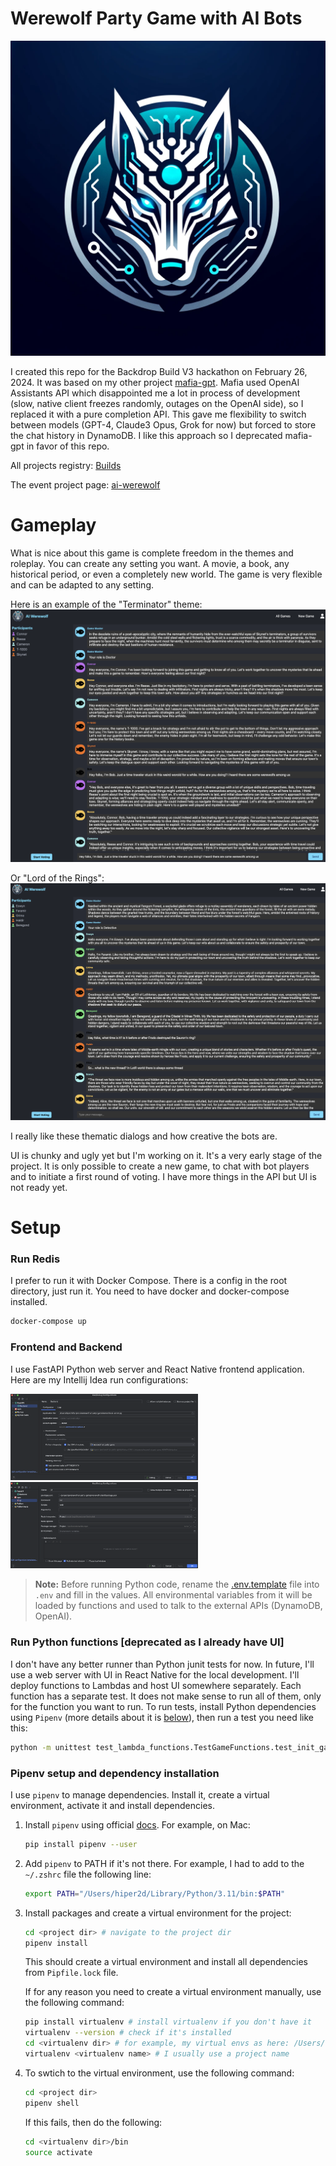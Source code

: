 # Werewolf Party Game with AI Bots

<img src="images/werewolf-ai-logo-1.webp" width="600">

I created this repo for the Backdrop Build V3 hackathon on February 26, 2024. It was based on my other project [mafia-gpt](https://github.com/hiper2d/mafia-gpt). Mafia used OpenAI Assistants API which disappointed me a lot in process of development (slow, native client freezes randomly, outages on the OpenAI side), so I replaced it with a pure completion API. This gave me flexibility to switch between models (GPT-4, Claude3 Opus, Grok for now) but forced to store the chat history in DynamoDB. I like this approach so I deprecated mafia-gpt in favor of this repo.

All projects registry: [Builds](https://backdropbuild.com/builds)

The event project page: [ai-werewolf](https://backdropbuild.com/v3/ai-werewolf)

# Gameplay

What is nice about this game is complete freedom in the themes and roleplay. You can create any setting you want. A movie, a book, any historical period, or even a completely new world. The game is very flexible and can be adapted to any setting. 

Here is an example of the "Terminator" theme:
<img src="images/screen2.png">

Or "Lord of the Rings":
<img src="images/screen3.png">

I really like these thematic dialogs and how creative the bots are. 

UI is chunky and ugly yet but I'm working on it. It's a very early stage of the project. It is only possible to create a new game, to chat with bot players and to initiate a first round of voting. I have more things in the API but UI is not ready yet.

# Setup

### Run Redis

I prefer to run it with Docker Compose. There is a config in the root directory, just run it. You need to have docker
and docker-compose installed.

```bash
docker-compose up
```

### Frontend and Backend

I use FastAPI Python web server and React Native frontend application. Here are my Intellij Idea run configurations:

<img src="images/backend-run-config.png" width="300">
<img src="images/frontend-run-config.png" width="300">

> **Note:** Before running Python code, rename the [.env.template](.env.template) file into `.env` and fill in the values. All
environmental variables from it will be loaded by functions and used to talk to the external APIs (DynamoDB, OpenAI).


### Run Python functions [deprecated as I already have UI]

I don't have any better runner than Python junit tests for now. In future, I'll use a web server with UI in React Native
for the local development. I'll deploy functions to Lambdas and host UI somewhere separately.
Each function has a separate test. It does not make sense to run all of them, only for the function you want to run.
To run tests, install Python dependencies using `Pipenv` (more details about it is [below](#pipenv_setup)), then run a
test you need like this:

   ```bash
   python -m unittest test_lambda_functions.TestGameFunctions.test_init_game
   ```

### <a id="pipenv_setup"></a>Pipenv setup and dependency installation

I use `pipenv` to manage dependencies. Install it, create a virtual environment, activate it and install dependencies.

1. Install `pipenv` using official [docs](https://pipenv.pypa.io/en/latest/install/#installing-pipenv). For example, on
   Mac:
    ```bash
    pip install pipenv --user
    ```

2. Add `pipenv` to PATH if it's not there. For example, I had to add to the `~/.zshrc` file the following line:
    ```bash
    export PATH="/Users/hiper2d/Library/Python/3.11/bin:$PATH"
    ```

3. Install packages and create a virtual environment for the project:
    ```bash
    cd <project dir> # navigate to the project dir
    pipenv install
    ```
   This should create a virtual environment and install all dependencies from `Pipfile.lock` file.

   If for any reason you need to create a virtual environment manually, use the following command:
    ```bash
    pip install virtualenv # install virtualenv if you don't have it
    virtualenv --version # check if it's installed
    cd <virtualenv dir> # for example, my virtual envs as here: /Users/hiper2d/.local/share/virtualenvs
    virtualenv <virtualenv name> # I usually use a project name
    ```

4. To swtich to the virtual environment, use the following command:
    ```bash
    cd <project dir>
    pipenv shell
    ```
   If this fails, then do the following:
    ```bash
    cd <virtualenv dir>/bin
    source activate
    ```